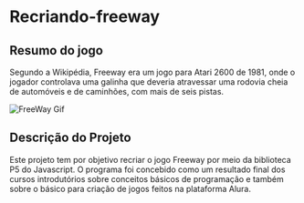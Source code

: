 # Recriando-freeway
## Resumo do jogo
Segundo a Wikipédia, Freeway era um jogo para Atari 2600 de 1981, onde o jogador controlava uma galinha que deveria atravessar uma rodovia cheia de automóveis e de caminhões, com mais de seis pistas.

![FreeWay Gif](https://media0.giphy.com/media/ce1AT5360t0uT8ahH2/200.gif)

## Descrição do Projeto
Este projeto tem por objetivo recriar o jogo Freeway por meio da biblioteca P5 do Javascript. O programa foi concebido como um resultado final dos cursos introdutórios sobre conceitos básicos de programação e também sobre o básico para criação de jogos feitos na plataforma Alura.

